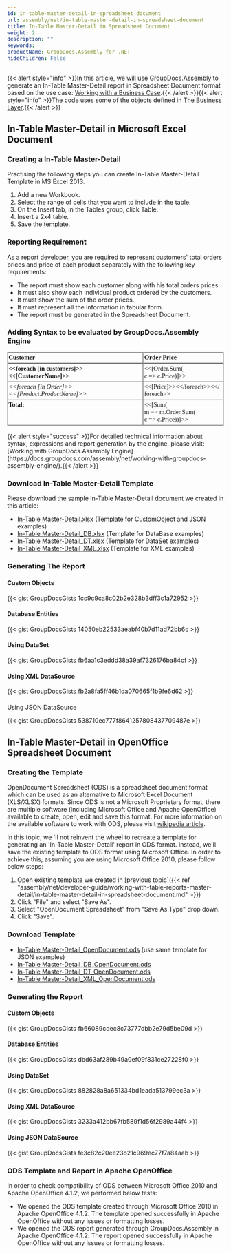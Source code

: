 ```yaml
---
id: in-table-master-detail-in-spreadsheet-document
url: assembly/net/in-table-master-detail-in-spreadsheet-document
title: In-Table Master-Detail in Spreadsheet Document
weight: 2
description: ""
keywords: 
productName: GroupDocs.Assembly for .NET
hideChildren: False
---
```

{{< alert style="info" >}}In this article, we will use GroupDocs.Assembly to generate an In-Table Master-Detail report in Spreadsheet Document format based on the use case: [Working with a Business Case](https://docs.groupdocs.com/assembly/net/working-with-a-business-case/).{{< /alert >}}{{< alert style="info" >}}The code uses some of the objects defined in [The Business Layer](https://docs.groupdocs.com/assembly/net/the-business-layer/).{{< /alert >}}

## In-Table Master-Detail in Microsoft Excel Document

### Creating a In-Table Master-Detail

Practising the following steps you can create In-Table Master-Detail Template in MS Excel 2013.

1.  Add a new Workbook.
2.  Select the range of cells that you want to include in the table.
3.  On the Insert tab, in the Tables group, click Table.
4.  Insert a 2x4 table.
5.  Save the template.

### Reporting Requirement

As a report developer, you are required to represent customers' total orders prices and price of each product separately with the following key requirements:

*   The report must show each customer along with his total orders prices.
*   It must also show each individual product ordered by the customers.
*   It must show the sum of the order prices.
*   It must represent all the information in tabular form.
*   The report must be generated in the Spreadsheet Document.

### Adding Syntax to be evaluated by GroupDocs.Assembly Engine

<table cellspacing="0" cellpadding="0" style="border-collapse: collapse; margin-left: 0pt;"><tbody><tr style="height: 15.25pt;"><td style="border-bottom-color: rgb(128, 128, 128); border-bottom-style: solid; border-bottom-width: 2.25pt; border-left-color: rgb(150, 150, 150); border-left-style: solid; border-left-width: 1.5pt; border-right-color: rgb(150, 150, 150); border-right-style: solid; border-right-width: 1.5pt; border-top-color: rgb(150, 150, 150); border-top-style: solid; border-top-width: 1.5pt; padding-left: 0.75pt; padding-right: 0.75pt; vertical-align: top; width: 254.9pt;"><p style="margin-top: 0pt; margin-right: 0pt; margin-bottom: 0pt; margin-left: 0pt;"><span style="font-family: Calibri; font-size: 11pt; font-weight: bold;">Customer</span></p></td><td style="border-bottom-color: rgb(128, 128, 128); border-bottom-style: solid; border-bottom-width: 2.25pt; border-right-color: rgb(150, 150, 150); border-right-style: solid; border-right-width: 1.5pt; border-top-color: rgb(150, 150, 150); border-top-style: solid; border-top-width: 1.5pt; padding-left: 1.5pt; padding-right: 0.75pt; vertical-align: top; width: 151.65pt;"><p style="margin-top: 0pt; margin-right: 0pt; margin-bottom: 0pt; margin-left: 0pt;"><span style="font-family: Calibri; font-size: 11pt; font-weight: bold;">Order Price</span></p></td></tr><tr style="height: 30.5pt;"><td style="border-bottom-color: rgb(150, 150, 150); border-bottom-style: solid; border-bottom-width: 1.5pt; border-left-color: rgb(150, 150, 150); border-left-style: solid; border-left-width: 1.5pt; border-right-color: rgb(150, 150, 150); border-right-style: solid; border-right-width: 1.5pt; padding-left: 0.75pt; padding-right: 0.75pt; vertical-align: top; width: 254.9pt;"><p style="margin-top: 0pt; margin-right: 0pt; margin-bottom: 0pt; margin-left: 0pt;"><span style="font-family: Calibri; font-size: 11pt; font-weight: bold;">&lt;&lt;</span><span style="font-family: Calibri; font-size: 11pt; font-weight: bold;">foreach</span><span style="font-family: Calibri; font-size: 11pt; font-weight: bold;"> [in customers]&gt;&gt;&lt;&lt;[</span><span style="font-family: Calibri; font-size: 11pt; font-weight: bold;">CustomerName</span><span style="font-family: Calibri; font-size: 11pt; font-weight: bold;">]&gt;&gt;</span></p></td><td style="border-bottom-color: rgb(150, 150, 150); border-bottom-style: solid; border-bottom-width: 1.5pt; border-right-color: rgb(150, 150, 150); border-right-style: solid; border-right-width: 1.5pt; padding-left: 1.5pt; padding-right: 0.75pt; vertical-align: top; width: 151.65pt;"><p style="margin-top: 0pt; margin-right: 0pt; margin-bottom: 0pt; margin-left: 0pt;"><span style="font-family: Calibri; font-size: 11pt;">&lt;&lt;[</span><span style="font-family: Calibri; font-size: 11pt;">Order.Sum</span><span style="font-family: Calibri; font-size: 11pt;">(</span></p><p style="margin-top: 0pt; margin-right: 0pt; margin-bottom: 0pt; margin-left: 0pt;"><span style="font-family: Calibri; font-size: 11pt;">c =&gt; </span><span style="font-family: Calibri; font-size: 11pt;">c.Price</span><span style="font-family: Calibri; font-size: 11pt;">)]&gt;&gt;</span></p></td></tr><tr style="height: 29.75pt;"><td style="border-bottom-color: rgb(150, 150, 150); border-bottom-style: solid; border-bottom-width: 1.5pt; border-left-color: rgb(150, 150, 150); border-left-style: solid; border-left-width: 1.5pt; border-right-color: rgb(150, 150, 150); border-right-style: solid; border-right-width: 1.5pt; padding-left: 0.75pt; padding-right: 0.75pt; vertical-align: top; width: 254.9pt;"><p style="margin-top: 0pt; margin-right: 0pt; margin-bottom: 0pt; margin-left: 0pt;"><span style="font-family: Calibri; font-size: 11pt; font-style: italic;">&lt;&lt;</span><span style="font-family: Calibri; font-size: 11pt; font-style: italic;">foreach</span><span style="font-family: Calibri; font-size: 11pt; font-style: italic;"> [in Order]&gt;&gt; &lt;&lt;[</span><span style="font-family: Calibri; font-size: 11pt; font-style: italic;">Product.ProductName</span><span style="font-family: Calibri; font-size: 11pt; font-style: italic;">]&gt;&gt;</span></p></td><td style="border-bottom-color: rgb(150, 150, 150); border-bottom-style: solid; border-bottom-width: 1.5pt; border-right-color: rgb(150, 150, 150); border-right-style: solid; border-right-width: 1.5pt; padding-left: 1.5pt; padding-right: 0.75pt; vertical-align: top; width: 151.65pt;"><p style="margin-top: 0pt; margin-right: 0pt; margin-bottom: 0pt; margin-left: 0pt;"><span style="font-family: Calibri; font-size: 11pt;">&lt;&lt;[Price]&gt;&gt;&lt;&lt;/</span><span style="font-family: Calibri; font-size: 11pt;">foreach</span><span style="font-family: Calibri; font-size: 11pt;">&gt;&gt;&lt;&lt;/</span></p><p style="margin-top: 0pt; margin-right: 0pt; margin-bottom: 0pt; margin-left: 0pt;"><span style="font-family: Calibri; font-size: 11pt;">foreach</span><span style="font-family: Calibri; font-size: 11pt;">&gt;&gt;</span></p></td></tr><tr style="height: 44.3pt;"><td style="border-bottom-color: rgb(150, 150, 150); border-bottom-style: solid; border-bottom-width: 1.5pt; border-left-color: rgb(150, 150, 150); border-left-style: solid; border-left-width: 1.5pt; border-right-color: rgb(150, 150, 150); border-right-style: solid; border-right-width: 1.5pt; padding-left: 0.75pt; padding-right: 0.75pt; vertical-align: top; width: 254.9pt;"><p style="margin-top: 0pt; margin-right: 0pt; margin-bottom: 0pt; margin-left: 0pt;"><span style="font-family: Calibri; font-size: 11pt; font-weight: bold;">Total:</span></p></td><td style="border-bottom-color: rgb(150, 150, 150); border-bottom-style: solid; border-bottom-width: 1.5pt; border-right-color: rgb(150, 150, 150); border-right-style: solid; border-right-width: 1.5pt; padding-left: 1.5pt; padding-right: 0.75pt; vertical-align: top; width: 151.65pt;"><p style="margin-top: 0pt; margin-right: 0pt; margin-bottom: 0pt; margin-left: 0pt;"><span style="font-family: Calibri; font-size: 11pt;">&lt;&lt;[Sum(</span></p><p style="margin-top: 0pt; margin-right: 0pt; margin-bottom: 0pt; margin-left: 0pt;"><span style="font-family: Calibri; font-size: 11pt;">m =&gt; </span><span style="font-family: Calibri; font-size: 11pt;">m.Order.Sum</span><span style="font-family: Calibri; font-size: 11pt;">(</span></p><p style="margin-top: 0pt; margin-right: 0pt; margin-bottom: 0pt; margin-left: 0pt;"><span style="font-family: Calibri; font-size: 11pt;">c =&gt; </span><span style="font-family: Calibri; font-size: 11pt;">c.Price</span><span style="font-family: Calibri; font-size: 11pt;">))]&gt;&gt;</span></p></td></tr></tbody></table>
{{< alert style="success" >}}For detailed technical information about syntax, expressions and report generation by the engine, please visit: [Working with GroupDocs.Assembly Engine](https://docs.groupdocs.com/assembly/net/working-with-groupdocs-assembly-engine/).{{< /alert >}}

### Download In-Table Master-Detail Template

Please download the sample In-Table Master-Detail document we created in this article:

*   [In-Table Master-Detail.xlsx](https://github.com/groupdocsassembly/GroupDocs_Assembly_NET/blob/master/Examples/Data/Source/Spreadsheet%20Templates/In-Table%20Master-Detail.xlsx?raw=true) (Template for CustomObject and JSON examples)
*   [In-Table Master-Detail\_DB.xlsx](https://github.com/groupdocsassembly/GroupDocs_Assembly_NET/blob/master/Examples/Data/Source/Spreadsheet%20Templates/In-Table%20Master-Detail_DB.xlsx?raw=true) (Template for DataBase examples)
*   [In-Table Master-Detail\_DT.xlsx](https://github.com/groupdocsassembly/GroupDocs_Assembly_NET/blob/master/Examples/Data/Source/Spreadsheet%20Templates/In-Table%20Master-Detail_DT.xlsx?raw=true) (Template for DataSet examples)
*   [In-Table Master-Detail\_XML.xlsx](https://github.com/groupdocsassembly/GroupDocs_Assembly_NET/blob/master/Examples/Data/Source/Spreadsheet%20Templates/In-Table%20Master-Detail_XML.xlsx?raw=true) (Template for XML examples)

### Generating The Report

#### Custom Objects

{{< gist GroupDocsGists 1cc9c9ca8c02b2e328b3dff3c1a72952 >}}



#### Database Entities

{{< gist GroupDocsGists 14050eb22533aeabf40b7d11ad72bb6c >}}



#### Using DataSet

{{< gist GroupDocsGists fb6aa1c3eddd38a39af7326176ba84cf >}}



#### Using XML DataSource

{{< gist GroupDocsGists fb2a8fa5ff46b1da070665f1b9fe6d62 >}}



####   
Using JSON DataSource

{{< gist GroupDocsGists 538710ec777f8641257808437709487e >}}



## In-Table Master-Detail in OpenOffice Spreadsheet Document

### Creating the Template

OpenDocument Spreadsheet (ODS) is a spreadsheet document format which can be used as an alternative to Microsoft Excel Document (XLS/XLSX) formats. Since ODS is not a Microsoft Proprietary format, there are multiple software (including Microsoft Office and Apache OpenOffice) available to create, open, edit and save this format. For more information on the available software to work with ODS, please visit [wikipedia article](https://en.wikipedia.org/wiki/OpenDocument#Software).

In this topic, we 'll not reinvent the wheel to recreate a template for generating an 'In-Table Master-Detail' report in ODS format. Instead, we'll save the existing template to ODS format using Microsoft Office. In order to achieve this; assuming you are using Microsoft Office 2010, please follow below steps:

1.  Open existing template we created in [previous topic]({{< ref "assembly/net/developer-guide/working-with-table-reports-master-detail/in-table-master-detail-in-spreadsheet-document.md" >}})
2.  Click "File" and select "Save As".
3.  Select "OpenDocument Spreadsheet" from "Save As Type" drop down.
4.  Click "Save".

### Download Template

*   [In-Table Master-Detail\_OpenDocument.ods](https://github.com/groupdocsassembly/GroupDocs_Assembly_NET/blob/master/Examples/Data/Source/Spreadsheet%20Templates/In-Table%20Master-Detail_OpenDocument.ods?raw=true) (use same template for JSON examples)
*   [In-Table Master-Detail\_DB\_OpenDocument.ods](https://github.com/groupdocsassembly/GroupDocs_Assembly_NET/blob/master/Examples/Data/Source/Spreadsheet%20Templates/In-Table%20Master-Detail_DB_OpenDocument.ods?raw=true)
*   [In-Table Master-Detail\_DT\_OpenDocument.ods](https://github.com/groupdocsassembly/GroupDocs_Assembly_NET/blob/master/Examples/Data/Source/Spreadsheet%20Templates/In-Table%20Master-Detail_DT_OpenDocument.ods?raw=true)
*   [In-Table Master-Detail\_XML\_OpenDocument.ods](https://github.com/groupdocsassembly/GroupDocs_Assembly_NET/blob/master/Examples/Data/Source/Spreadsheet%20Templates/In-Table%20Master-Detail_XML_OpenDocument.ods?raw=true)

### Generating the Report

#### Custom Objects

{{< gist GroupDocsGists fb66089cdec8c73777dbb2e79d5be09d >}}



#### Database Entities

{{< gist GroupDocsGists dbd63af289b49a0ef09f831ce27228f0 >}}



#### Using DataSet

{{< gist GroupDocsGists 882828a8a651334bd1eada513799ec3a >}}



#### Using XML DataSource

{{< gist GroupDocsGists 3233a412bb67fb589f1d56f2989a44f4 >}}



#### Using JSON DataSource

{{< gist GroupDocsGists fe3c82c20ee23b21c969ec77f7a84aab >}}



### ODS Template and Report in Apache OpenOffice

In order to check compatibility of ODS between Microsoft Office 2010 and Apache OpenOffice 4.1.2, we performed below tests:

*   We opened the ODS template created through Microsoft Office 2010 in Apache OpenOffice 4.1.2. The template opened successfully in Apache OpenOffice without any issues or formatting losses.
*   We opened the ODS report generated through GroupDocs.Assembly in Apache OpenOffice 4.1.2. The report opened successfully in Apache OpenOffice without any issues or formatting losses.
